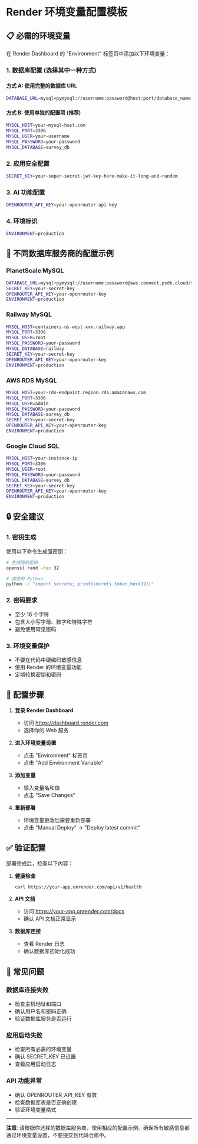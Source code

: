 # Render 环境变量配置模板

## 📋 必需的环境变量

在 Render Dashboard 的 "Environment" 标签页中添加以下环境变量：

### 1. 数据库配置 (选择其中一种方式)

#### 方式 A: 使用完整的数据库 URL
```bash
DATABASE_URL=mysql+pymysql://username:password@host:port/database_name
```

#### 方式 B: 使用单独的配置项 (推荐)
```bash
MYSQL_HOST=your-mysql-host.com
MYSQL_PORT=3306
MYSQL_USER=your-username
MYSQL_PASSWORD=your-password
MYSQL_DATABASE=survey_db
```

### 2. 应用安全配置
```bash
SECRET_KEY=your-super-secret-jwt-key-here-make-it-long-and-random
```

### 3. AI 功能配置
```bash
OPENROUTER_API_KEY=your-openrouter-api-key
```

### 4. 环境标识
```bash
ENVIRONMENT=production
```

## 🔧 不同数据库服务商的配置示例

### PlanetScale MySQL
```bash
DATABASE_URL=mysql+pymysql://username:password@aws.connect.psdb.cloud/survey_db?ssl-mode=REQUIRED
SECRET_KEY=your-secret-key
OPENROUTER_API_KEY=your-openrouter-key
ENVIRONMENT=production
```

### Railway MySQL
```bash
MYSQL_HOST=containers-us-west-xxx.railway.app
MYSQL_PORT=3306
MYSQL_USER=root
MYSQL_PASSWORD=your-password
MYSQL_DATABASE=railway
SECRET_KEY=your-secret-key
OPENROUTER_API_KEY=your-openrouter-key
ENVIRONMENT=production
```

### AWS RDS MySQL
```bash
MYSQL_HOST=your-rds-endpoint.region.rds.amazonaws.com
MYSQL_PORT=3306
MYSQL_USER=admin
MYSQL_PASSWORD=your-password
MYSQL_DATABASE=survey_db
SECRET_KEY=your-secret-key
OPENROUTER_API_KEY=your-openrouter-key
ENVIRONMENT=production
```

### Google Cloud SQL
```bash
MYSQL_HOST=your-instance-ip
MYSQL_PORT=3306
MYSQL_USER=root
MYSQL_PASSWORD=your-password
MYSQL_DATABASE=survey_db
SECRET_KEY=your-secret-key
OPENROUTER_API_KEY=your-openrouter-key
ENVIRONMENT=production
```

## 🔒 安全建议

### 1. 密钥生成
使用以下命令生成强密钥：
```bash
# 生成随机密钥
openssl rand -hex 32

# 或使用 Python
python -c "import secrets; print(secrets.token_hex(32))"
```

### 2. 密码要求
- 至少 16 个字符
- 包含大小写字母、数字和特殊字符
- 避免使用常见密码

### 3. 环境变量保护
- 不要在代码中硬编码敏感信息
- 使用 Render 的环境变量功能
- 定期轮换密钥和密码

## 📝 配置步骤

1. **登录 Render Dashboard**
   - 访问 https://dashboard.render.com
   - 选择你的 Web 服务

2. **进入环境变量设置**
   - 点击 "Environment" 标签页
   - 点击 "Add Environment Variable"

3. **添加变量**
   - 输入变量名和值
   - 点击 "Save Changes"

4. **重新部署**
   - 环境变量更改后需要重新部署
   - 点击 "Manual Deploy" → "Deploy latest commit"

## ✅ 验证配置

部署完成后，检查以下内容：

1. **健康检查**
   ```bash
   curl https://your-app.onrender.com/api/v1/health
   ```

2. **API 文档**
   - 访问 https://your-app.onrender.com/docs
   - 确认 API 文档正常显示

3. **数据库连接**
   - 查看 Render 日志
   - 确认数据库初始化成功

## 🚨 常见问题

### 数据库连接失败
- 检查主机地址和端口
- 确认用户名和密码正确
- 验证数据库服务是否运行

### 应用启动失败
- 检查所有必需的环境变量
- 确认 SECRET_KEY 已设置
- 查看应用启动日志

### API 功能异常
- 确认 OPENROUTER_API_KEY 有效
- 检查数据库表是否正确创建
- 验证环境变量格式

---

**注意**: 请根据你选择的数据库服务商，使用相应的配置示例。确保所有敏感信息都通过环境变量设置，不要提交到代码仓库中。
